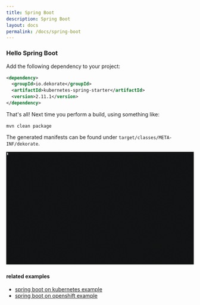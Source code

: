 ```yaml
---
title: Spring Boot
description: Spring Boot
layout: docs
permalink: /docs/spring-boot
---
```


### Hello Spring Boot

Add the following dependency to your project:

```xml
<dependency>
  <groupId>io.dekorate</groupId>
  <artifactId>kubernetes-spring-starter</artifactId>
  <version>2.11.1</version>
</dependency>
```

That's all! Next time you perform a build, using something like:

    mvn clean package

The generated manifests can be found under `target/classes/META-INF/dekorate`.

![asciicast](../images/dekorate-spring-hello-world.gif "Dekorate Spring Boot Hello World Asciicast")

#### related examples
- [spring boot on kubernetes example](https://github.com/dekorateio/dekorate/tree/main/examples/spring-boot-on-kubernetes-example)
- [spring boot on openshift example](https://github.com/dekorateio/dekorate/tree/main/examples/spring-boot-on-openshift-example)
